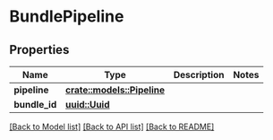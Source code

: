 # BundlePipeline

## Properties

Name | Type | Description | Notes
------------ | ------------- | ------------- | -------------
**pipeline** | [**crate::models::Pipeline**](Pipeline.md) |  | 
**bundle_id** | [**uuid::Uuid**](uuid::Uuid.md) |  | 

[[Back to Model list]](../README.md#documentation-for-models) [[Back to API list]](../README.md#documentation-for-api-endpoints) [[Back to README]](../README.md)


